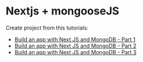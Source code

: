 # Nextjs + mongooseJS

Create project from this tutorials:

- [Build an app with Next JS and MongoDB - Part 1](https://youtu.be/tt9hws5JGRc) 
- [Build an app with Next JS and MongoDB - Part 2](https://youtu.be/ahAilJEe-_A) 
- [Build an app with Next JS and MongoDB - Part 3](https://youtu.be/WSr0GcBF7Ag) 